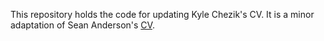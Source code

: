 This repository holds the code for updating Kyle Chezik's CV. It is a minor adaptation of Sean Anderson's [CV](https://github.com/seananderson/seananderson.ca/tree/master/cv).
